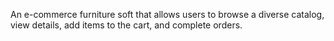  An e-commerce furniture soft that allows users to browse a diverse catalog, view details, add items to the cart, and complete orders.
